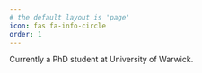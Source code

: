 ```yaml
---
# the default layout is 'page'
icon: fas fa-info-circle
order: 1
---
```


Currently a PhD student at University of Warwick.
